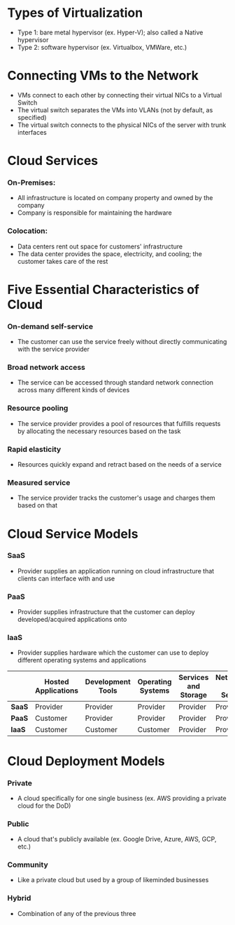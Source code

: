 # Types of Virtualization
- Type 1: bare metal hypervisor (ex. Hyper-V); also called a Native hypervisor
- Type 2: software hypervisor (ex. Virtualbox, VMWare, etc.)
# Connecting VMs to the Network
- VMs connect to each other by connecting their virtual NICs to a Virtual Switch
- The virtual switch separates the VMs into VLANs (not by default, as specified)
- The virtual switch connects to the physical NICs of the server with trunk interfaces
# Cloud Services
### On-Premises:
- All infrastructure is located on company property and owned by the company
- Company is responsible for maintaining the hardware
### Colocation:
- Data centers rent out space for customers' infrastructure
- The data center provides the space, electricity, and cooling; the customer takes care of the rest
# Five Essential Characteristics of Cloud
### On-demand self-service
- The customer can use the service freely without directly communicating with the service provider
### Broad network access
- The service can be accessed through standard network connection across many different kinds of devices
### Resource pooling
- The service provider provides a pool of resources that fulfills requests by allocating the necessary resources based on the task
### Rapid elasticity
- Resources quickly expand and retract based on the needs of a service
### Measured service
- The service provider tracks the customer's usage and charges them based on that
# Cloud Service Models
### SaaS
- Provider supplies an application running on cloud infrastructure that clients can interface with and use
### PaaS
- Provider supplies infrastructure that the customer can deploy developed/acquired applications onto
### IaaS
- Provider supplies hardware which the customer can use to deploy different operating systems and applications

|          | Hosted Applications | Development Tools | Operating Systems | Services and Storage | Networking and Security | Physical Location |
| -------- | ------------------- | ----------------- | ----------------- | -------------------- | ----------------------- | ----------------- |
| **SaaS** | Provider            | Provider          | Provider          | Provider             | Provider                | Provider          |
| **PaaS** | Customer            | Provider          | Provider          | Provider             | Provider                | Provider          |
| **IaaS** | Customer            | Customer          | Customer          | Provider             | Provider                | Provider          |
# Cloud Deployment Models
### Private
- A cloud specifically for one single business (ex. AWS providing a private cloud for the DoD)
### Public
- A cloud that's publicly available (ex. Google Drive, Azure, AWS, GCP, etc.)
### Community
- Like a private cloud but used by a group of likeminded businesses
### Hybrid
- Combination of any of the previous three
